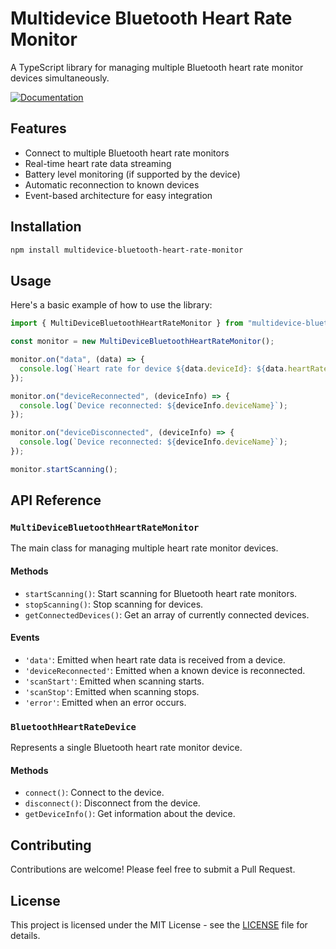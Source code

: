 # Multidevice Bluetooth Heart Rate Monitor

A TypeScript library for managing multiple Bluetooth heart rate monitor devices simultaneously.

[![Documentation](https://img.shields.io/badge/documentation-view-blue)](https://shmatul.github.io/multidevice-bluetooth-heart-rate-monitor/)

## Features

- Connect to multiple Bluetooth heart rate monitors
- Real-time heart rate data streaming
- Battery level monitoring (if supported by the device)
- Automatic reconnection to known devices
- Event-based architecture for easy integration

## Installation

```bash
npm install multidevice-bluetooth-heart-rate-monitor
```

## Usage

Here's a basic example of how to use the library:

```typescript
import { MultiDeviceBluetoothHeartRateMonitor } from "multidevice-bluetooth-heart-rate-monitor";

const monitor = new MultiDeviceBluetoothHeartRateMonitor();

monitor.on("data", (data) => {
  console.log(`Heart rate for device ${data.deviceId}: ${data.heartRate}`);
});

monitor.on("deviceReconnected", (deviceInfo) => {
  console.log(`Device reconnected: ${deviceInfo.deviceName}`);
});

monitor.on("deviceDisconnected", (deviceInfo) => {
  console.log(`Device reconnected: ${deviceInfo.deviceName}`);
});

monitor.startScanning();
```

## API Reference

### `MultiDeviceBluetoothHeartRateMonitor`

The main class for managing multiple heart rate monitor devices.

#### Methods

- `startScanning()`: Start scanning for Bluetooth heart rate monitors.
- `stopScanning()`: Stop scanning for devices.
- `getConnectedDevices()`: Get an array of currently connected devices.

#### Events

- `'data'`: Emitted when heart rate data is received from a device.
- `'deviceReconnected'`: Emitted when a known device is reconnected.
- `'scanStart'`: Emitted when scanning starts.
- `'scanStop'`: Emitted when scanning stops.
- `'error'`: Emitted when an error occurs.

### `BluetoothHeartRateDevice`

Represents a single Bluetooth heart rate monitor device.

#### Methods

- `connect()`: Connect to the device.
- `disconnect()`: Disconnect from the device.
- `getDeviceInfo()`: Get information about the device.

## Contributing

Contributions are welcome! Please feel free to submit a Pull Request.

## License

This project is licensed under the MIT License - see the [LICENSE](LICENSE) file for details.
